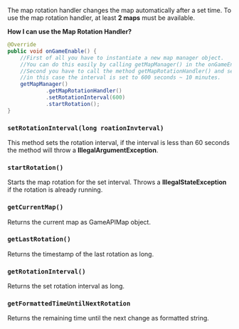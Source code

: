 The map rotation handler changes the map automatically after a set time. 
To use the map rotation handler, at least **2 maps** must be available.

**How I can use the Map Rotation Handler?**
```java
@Override
public void onGameEnable() {
    //First of all you have to instantiate a new map manager object.
    //You can do this easily by calling getMapManager() in the onGameEnabled() method of your main class.
    //Second you have to call the method getMapRotationHandler() and set the rotation interval, 
    //in this case the interval is set to 600 seconds ~ 10 minutes.
    getMapManager()
            .getMapRotationHandler()
            .setRotationInterval(600)
            .startRotation();
}
```

### `setRotationInterval(long roationInvterval)`
This method sets the rotation interval, if the interval is less than 60 seconds the method will throw a **IllegalArgumentException**.

### `startRotation()`
Starts the map rotation for the set interval. Throws a **IllegalStateException** if the rotation is already running.

### `getCurrentMap()`
Returns the current map as GameAPIMap object.

### `getLastRotation()`
Returns the timestamp of the last rotation as long.

### `getRotationInterval()`
Returns the set rotation interval as long.

### `getFormattedTimeUntilNextRotation`
Returns the remaining time until the next change as formatted string.